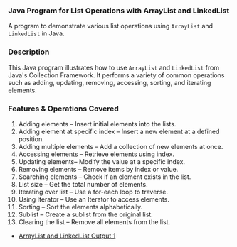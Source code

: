 

 ### Java Program for List Operations with ArrayList and LinkedList

  A program to demonstrate various list operations using `ArrayList` and `LinkedList` in Java.

### Description

This Java program illustrates how to use `ArrayList` and `LinkedList` from Java's Collection Framework. It performs a variety of common operations such as adding, updating, removing, accessing, sorting, and iterating elements.


###  Features & Operations Covered

1. Adding elements – Insert initial elements into the lists.
2. Adding element at specific index – Insert a new element at a defined position.
3. Adding multiple elements – Add a collection of new elements at once.
4. Accessing elements – Retrieve elements using index.
5. Updating elements– Modify the value at a specific index.
6. Removing elements – Remove items by index or value.
7. Searching elements – Check if an element exists in the list.
8. List size – Get the total number of elements.
9. Iterating over list – Use a for-each loop to traverse.
10. Using Iterator – Use an Iterator to access elements.
11. Sorting – Sort the elements alphabetically.
12. Sublist – Create a sublist from the original list.
13. Clearing the list – Remove all elements from the list.

- [ArrayList and LinkedList Output 1]()






